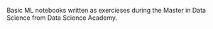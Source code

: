 Basic ML notebooks written as exercieses during the Master in Data Science from Data Science Academy.
